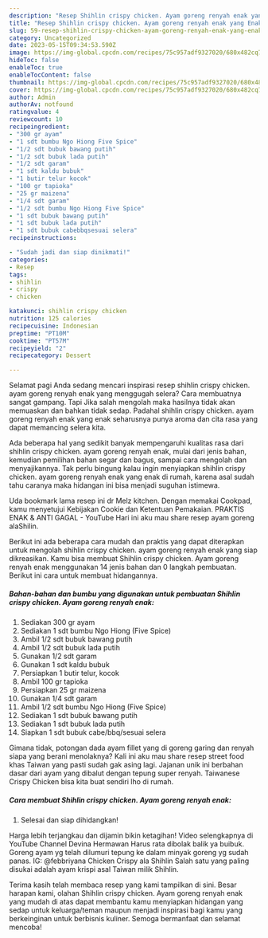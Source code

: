 ```yaml
---
description: "Resep Shihlin crispy chicken. Ayam goreng renyah enak yang Enak Banget"
title: "Resep Shihlin crispy chicken. Ayam goreng renyah enak yang Enak Banget"
slug: 59-resep-shihlin-crispy-chicken-ayam-goreng-renyah-enak-yang-enak-banget
category: Uncategorized
date: 2023-05-15T09:34:53.590Z
image: https://img-global.cpcdn.com/recipes/75c957adf9327020/680x482cq70/shihlin-crispy-chicken-ayam-goreng-renyah-enak-foto-resep-utama.jpg
hideToc: false
enableToc: true
enableTocContent: false
thumbnail: https://img-global.cpcdn.com/recipes/75c957adf9327020/680x482cq70/shihlin-crispy-chicken-ayam-goreng-renyah-enak-foto-resep-utama.jpg
cover: https://img-global.cpcdn.com/recipes/75c957adf9327020/680x482cq70/shihlin-crispy-chicken-ayam-goreng-renyah-enak-foto-resep-utama.jpg
author: Admin
authorAv: notfound
ratingvalue: 4
reviewcount: 10
recipeingredient:
- "300 gr ayam"
- "1 sdt bumbu Ngo Hiong Five Spice"
- "1/2 sdt bubuk bawang putih"
- "1/2 sdt bubuk lada putih"
- "1/2 sdt garam"
- "1 sdt kaldu bubuk"
- "1 butir telur kocok"
- "100 gr tapioka"
- "25 gr maizena"
- "1/4 sdt garam"
- "1/2 sdt bumbu Ngo Hiong Five Spice"
- "1 sdt bubuk bawang putih"
- "1 sdt bubuk lada putih"
- "1 sdt bubuk cabebbqsesuai selera"
recipeinstructions:

- "Sudah jadi dan siap dinikmati!"
categories:
- Resep
tags:
- shihlin
- crispy
- chicken

katakunci: shihlin crispy chicken 
nutrition: 125 calories
recipecuisine: Indonesian
preptime: "PT10M"
cooktime: "PT57M"
recipeyield: "2"
recipecategory: Dessert

---
```



Selamat pagi Anda sedang mencari inspirasi resep shihlin crispy chicken. ayam goreng renyah enak yang menggugah selera? Cara membuatnya sangat gampang. Tapi Jika salah mengolah maka hasilnya tidak akan memuaskan dan bahkan tidak sedap. Padahal shihlin crispy chicken. ayam goreng renyah enak yang enak seharusnya punya aroma dan cita rasa yang dapat memancing selera kita.


Ada beberapa hal yang sedikit banyak mempengaruhi kualitas rasa dari shihlin crispy chicken. ayam goreng renyah enak, mulai dari jenis bahan, kemudian pemilihan bahan segar dan bagus, sampai cara mengolah dan menyajikannya. Tak perlu bingung kalau ingin menyiapkan shihlin crispy chicken. ayam goreng renyah enak yang enak di rumah, karena asal sudah tahu caranya maka hidangan ini bisa menjadi suguhan istimewa.

Uda bookmark lama resep ini dr Melz kitchen. Dengan memakai Cookpad, kamu menyetujui Kebijakan Cookie dan Ketentuan Pemakaian. PRAKTIS ENAK &amp; ANTI GAGAL - YouTube Hari ini aku mau share resep ayam goreng alaShilin.


Berikut ini ada beberapa cara mudah dan praktis yang dapat diterapkan untuk mengolah shihlin crispy chicken. ayam goreng renyah enak yang siap dikreasikan. Kamu bisa membuat Shihlin crispy chicken. Ayam goreng renyah enak menggunakan 14 jenis bahan dan 0 langkah pembuatan. Berikut ini cara untuk membuat hidangannya.

<!--inarticleads1-->

##### Bahan-bahan dan bumbu yang digunakan untuk pembuatan Shihlin crispy chicken. Ayam goreng renyah enak:

1. Sediakan 300 gr ayam
1. Sediakan 1 sdt bumbu Ngo Hiong (Five Spice)
1. Ambil 1/2 sdt bubuk bawang putih
1. Ambil 1/2 sdt bubuk lada putih
1. Gunakan 1/2 sdt garam
1. Gunakan 1 sdt kaldu bubuk
1. Persiapkan 1 butir telur, kocok
1. Ambil 100 gr tapioka
1. Persiapkan 25 gr maizena
1. Gunakan 1/4 sdt garam
1. Ambil 1/2 sdt bumbu Ngo Hiong (Five Spice)
1. Sediakan 1 sdt bubuk bawang putih
1. Sediakan 1 sdt bubuk lada putih
1. Siapkan 1 sdt bubuk cabe/bbq/sesuai selera


Gimana tidak, potongan dada ayam fillet yang di goreng garing dan renyah siapa yang berani menolaknya? Kali ini aku mau share resep street food khas Taiwan yang pasti sudah gak asing lagi. Jajanan unik ini berbahan dasar dari ayam yang dibalut dengan tepung super renyah. Taiwanese Crispy Chicken bisa kita buat sendiri lho di rumah. 

<!--inarticleads2-->

##### Cara membuat Shihlin crispy chicken. Ayam goreng renyah enak:


1. Selesai dan siap dihidangkan!

Harga lebih terjangkau dan dijamin bikin ketagihan! Video selengkapnya di YouTube Channel Devina Hermawan Harus rata dibolak balik ya buibuk. Goreng ayam yg telah dilumuri tepung ke dalam minyak goreng yg sudah panas. IG: @febbriyana Chicken Crispy ala Shihlin Salah satu yang paling disukai adalah ayam krispi asal Taiwan milik Shihlin. 

Terima kasih telah membaca resep yang kami tampilkan di sini. Besar harapan kami, olahan Shihlin crispy chicken. Ayam goreng renyah enak yang mudah di atas dapat membantu kamu menyiapkan hidangan yang sedap untuk keluarga/teman maupun menjadi inspirasi bagi kamu yang berkeinginan untuk berbisnis kuliner. Semoga bermanfaat dan selamat mencoba!
